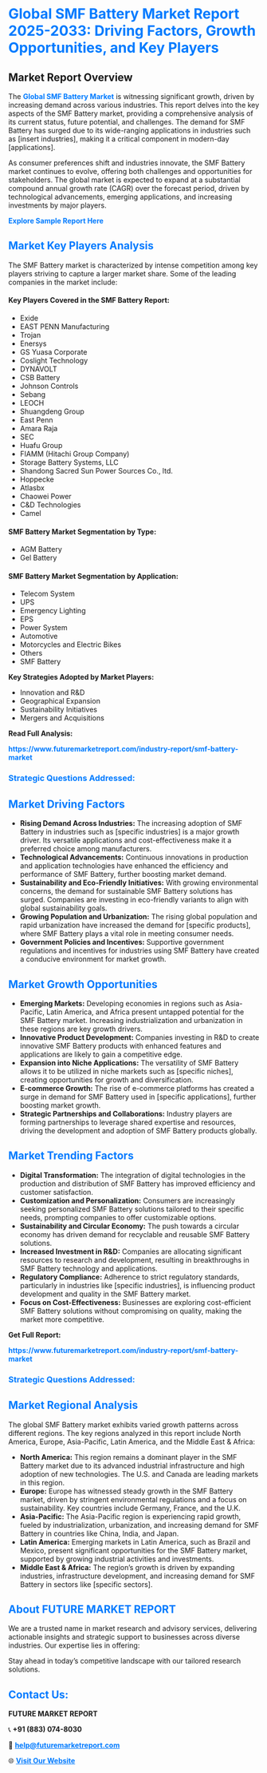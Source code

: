 <h1 style="color: #007BFF;">Global SMF Battery Market Report 2025-2033: Driving Factors, Growth Opportunities, and Key Players</h1>

<section id="overview">
<h2>Market Report Overview</h2>
<p>The <a href="https://www.futuremarketreport.com/industry-report/smf-battery-market" style="color: #007BFF; text-decoration: none;"><strong>Global SMF Battery Market</strong></a> is witnessing significant growth, driven by increasing demand across various industries. This report delves into the key aspects of the SMF Battery market, providing a comprehensive analysis of its current status, future potential, and challenges. The demand for SMF Battery has surged due to its wide-ranging applications in industries such as [insert industries], making it a critical component in modern-day [applications].</p>
<p>As consumer preferences shift and industries innovate, the SMF Battery market continues to evolve, offering both challenges and opportunities for stakeholders. The global market is expected to expand at a substantial compound annual growth rate (CAGR) over the forecast period, driven by technological advancements, emerging applications, and increasing investments by major players.</p>
</section>

<section id="overview">
<p><a href="https://www.futuremarketreport.com/request-sample/reportId=121246" style="color: #007BFF; text-decoration: none;"><strong>Explore Sample Report Here</strong></a></p>
</section>

<section id="key-players">
<h2 style="color: #007BFF;">Market Key Players Analysis</h2>
<p>The SMF Battery market is characterized by intense competition among key players striving to capture a larger market share. Some of the leading companies in the market include:</p>
<h4>Key Players Covered in the SMF Battery Report:</h4>
<ul><li>Exide</li><li>EAST PENN Manufacturing</li><li>Trojan</li><li>Enersys</li><li>GS Yuasa Corporate</li><li>Coslight Technology</li><li>DYNAVOLT</li><li>CSB Battery</li><li>Johnson Controls</li><li>Sebang</li><li>LEOCH</li><li>Shuangdeng Group</li><li>East Penn</li><li>Amara Raja</li><li>SEC</li><li>Huafu Group</li><li>FIAMM (Hitachi Group Company)</li><li>Storage Battery Systems, LLC</li><li>Shandong Sacred Sun Power Sources Co., ltd.</li><li>Hoppecke</li><li>Atlasbx</li><li>Chaowei Power</li><li>C&amp;D Technologies</li><li>Camel</li></ul>
<h4>SMF Battery Market Segmentation by Type:</h4>
<ul><li>AGM Battery</li><li>Gel Battery</li></ul>

<h4>SMF Battery Market Segmentation by Application:</h4>
<ul><li>Telecom System</li><li>UPS</li><li>Emergency Lighting</li><li>EPS</li><li>Power System</li><li>Automotive</li><li>Motorcycles and Electric Bikes</li><li>Others</li><li>SMF Battery</li></ul>
<p><strong>Key Strategies Adopted by Market Players:</strong></p>
<ul>
<li>Innovation and R&D</li>
<li>Geographical Expansion</li>
<li>Sustainability Initiatives</li>
<li>Mergers and Acquisitions</li>
</ul>
</section>

<section>
<p><strong>Read Full Analysis: </strong></p><a href="https://www.futuremarketreport.com/industry-report/smf-battery-market" style="color: #007BFF; text-decoration: none;"><strong>https://www.futuremarketreport.com/industry-report/smf-battery-market</strong></a>
<h3 style="color: #007BFF;">Strategic Questions Addressed:</h3>
</section>

<section id="driving-factors">
<h2 style="color: #007BFF;">Market Driving Factors</h2>
<ul>
<li><strong>Rising Demand Across Industries:</strong> The increasing adoption of SMF Battery in industries such as [specific industries] is a major growth driver. Its versatile applications and cost-effectiveness make it a preferred choice among manufacturers.</li>
<li><strong>Technological Advancements:</strong> Continuous innovations in production and application technologies have enhanced the efficiency and performance of SMF Battery, further boosting market demand.</li>
<li><strong>Sustainability and Eco-Friendly Initiatives:</strong> With growing environmental concerns, the demand for sustainable SMF Battery solutions has surged. Companies are investing in eco-friendly variants to align with global sustainability goals.</li>
<li><strong>Growing Population and Urbanization:</strong> The rising global population and rapid urbanization have increased the demand for [specific products], where SMF Battery plays a vital role in meeting consumer needs.</li>
<li><strong>Government Policies and Incentives:</strong> Supportive government regulations and incentives for industries using SMF Battery have created a conducive environment for market growth.</li>
</ul>
</section>

<section id="growth-opportunities">
<h2 style="color: #007BFF;">Market Growth Opportunities</h2>
<ul>
<li><strong>Emerging Markets:</strong> Developing economies in regions such as Asia-Pacific, Latin America, and Africa present untapped potential for the SMF Battery market. Increasing industrialization and urbanization in these regions are key growth drivers.</li>
<li><strong>Innovative Product Development:</strong> Companies investing in R&D to create innovative SMF Battery products with enhanced features and applications are likely to gain a competitive edge.</li>
<li><strong>Expansion into Niche Applications:</strong> The versatility of SMF Battery allows it to be utilized in niche markets such as [specific niches], creating opportunities for growth and diversification.</li>
<li><strong>E-commerce Growth:</strong> The rise of e-commerce platforms has created a surge in demand for SMF Battery used in [specific applications], further boosting market growth.</li>
<li><strong>Strategic Partnerships and Collaborations:</strong> Industry players are forming partnerships to leverage shared expertise and resources, driving the development and adoption of SMF Battery products globally.</li>
</ul>
</section>

<section id="trending-factors">
<h2 style="color: #007BFF;">Market Trending Factors</h2>
<ul>
<li><strong>Digital Transformation:</strong> The integration of digital technologies in the production and distribution of SMF Battery has improved efficiency and customer satisfaction.</li>
<li><strong>Customization and Personalization:</strong> Consumers are increasingly seeking personalized SMF Battery solutions tailored to their specific needs, prompting companies to offer customizable options.</li>
<li><strong>Sustainability and Circular Economy:</strong> The push towards a circular economy has driven demand for recyclable and reusable SMF Battery solutions.</li>
<li><strong>Increased Investment in R&D:</strong> Companies are allocating significant resources to research and development, resulting in breakthroughs in SMF Battery technology and applications.</li>
<li><strong>Regulatory Compliance:</strong> Adherence to strict regulatory standards, particularly in industries like [specific industries], is influencing product development and quality in the SMF Battery market.</li>
<li><strong>Focus on Cost-Effectiveness:</strong> Businesses are exploring cost-efficient SMF Battery solutions without compromising on quality, making the market more competitive.</li>
</ul>
</section>

<section>
<p><strong>Get Full Report: </strong></p><a href="https://www.futuremarketreport.com/industry-report/smf-battery-market" style="color: #007BFF; text-decoration: none;"><strong>https://www.futuremarketreport.com/industry-report/smf-battery-market</strong></a>
<h3 style="color: #007BFF;">Strategic Questions Addressed:</h3>
</section>


<section id="regional-analysis">
<h2 style="color: #007BFF;">Market Regional Analysis</h2>
<p>The global SMF Battery market exhibits varied growth patterns across different regions. The key regions analyzed in this report include North America, Europe, Asia-Pacific, Latin America, and the Middle East & Africa:</p>
<ul>
<li><strong>North America:</strong> This region remains a dominant player in the SMF Battery market due to its advanced industrial infrastructure and high adoption of new technologies. The U.S. and Canada are leading markets in this region.</li>
<li><strong>Europe:</strong> Europe has witnessed steady growth in the SMF Battery market, driven by stringent environmental regulations and a focus on sustainability. Key countries include Germany, France, and the U.K.</li>
<li><strong>Asia-Pacific:</strong> The Asia-Pacific region is experiencing rapid growth, fueled by industrialization, urbanization, and increasing demand for SMF Battery in countries like China, India, and Japan.</li>
<li><strong>Latin America:</strong> Emerging markets in Latin America, such as Brazil and Mexico, present significant opportunities for the SMF Battery market, supported by growing industrial activities and investments.</li>
<li><strong>Middle East & Africa:</strong> The region’s growth is driven by expanding industries, infrastructure development, and increasing demand for SMF Battery in sectors like [specific sectors].</li>
</ul>
</section>

<footer>
<h2 style="color: #007BFF;">About FUTURE MARKET REPORT</h2>
<p>We are a trusted name in market research and advisory services, delivering actionable insights and strategic support to businesses across diverse industries. Our expertise lies in offering:</p>

<p>Stay ahead in today’s competitive landscape with our tailored research solutions.</p>

<h2 style="color: #007BFF;">Contact Us:</h2>
<p><strong>FUTURE MARKET REPORT</strong></p>
<p>📞 <strong>+91 (883) 074-8030</strong></p>
<p>📧 <strong><a href="mailto:help@futuremarketreport.com" style="color: #007BFF;">help@futuremarketreport.com</a></strong></p>
<p>🌐 <strong><a href="https://www.futuremarketreport.com/" style="color: #007BFF;">Visit Our Website</a></strong></p>
</footer>